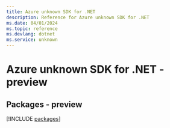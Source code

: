 ```yaml
---
title: Azure unknown SDK for .NET
description: Reference for Azure unknown SDK for .NET
ms.date: 04/01/2024
ms.topic: reference
ms.devlang: dotnet
ms.service: unknown
---
```

# Azure unknown SDK for .NET - preview
## Packages - preview
[!INCLUDE [packages](unknown-index.md)]